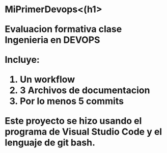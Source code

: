 <h1>MiPrimerDevops<(h1>

<p>Evaluacion formativa clase Ingenieria en DEVOPS</p>
<p>Incluye:</p>
<ol>
<li>Un workflow</li>
<li>3 Archivos de documentacion</li>
<li>Por lo menos 5 commits</li>
</ol>
<p>Este proyecto se hizo usando el programa de Visual Studio Code y el lenguaje de git bash.</p>